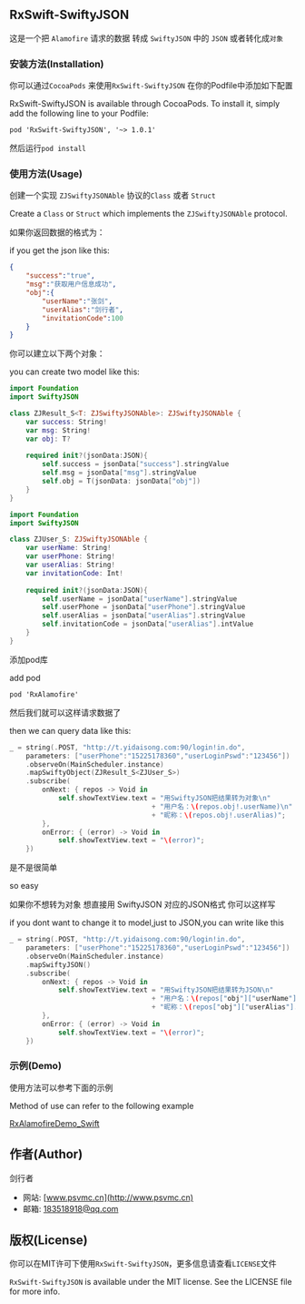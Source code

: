 
## RxSwift-SwiftyJSON

这是一个把 `Alamofire` 请求的数据 转成 `SwiftyJSON` 中的 `JSON` 或者转化成`对象`


### 安装方法(Installation)

你可以通过`CocoaPods` 来使用`RxSwift-SwiftyJSON` 在你的Podfile中添加如下配置

RxSwift-SwiftyJSON is available through CocoaPods. To install it, simply add the following line to your Podfile:

```
pod 'RxSwift-SwiftyJSON', '~> 1.0.1'
```

然后运行`pod install`


### 使用方法(Usage)

创建一个实现 `ZJSwiftyJSONAble` 协议的`Class` 或者 `Struct`

Create a `Class` or `Struct` which implements the `ZJSwiftyJSONAble` protocol.

如果你返回数据的格式为：

if you get the json like this:

```json
{
    "success":"true",
    "msg":"获取用户信息成功",
    "obj":{
        "userName":"张剑",
        "userAlias":"剑行者",
        "invitationCode":100
    }
}
```

你可以建立以下两个对象：

you can create two model like this:

```swift
import Foundation
import SwiftyJSON

class ZJResult_S<T: ZJSwiftyJSONAble>: ZJSwiftyJSONAble {
    var success: String!
    var msg: String!
    var obj: T?
    
    required init?(jsonData:JSON){
        self.success = jsonData["success"].stringValue
        self.msg = jsonData["msg"].stringValue
        self.obj = T(jsonData: jsonData["obj"])
    }
}
```


```swift
import Foundation
import SwiftyJSON

class ZJUser_S: ZJSwiftyJSONAble {
    var userName: String!
    var userPhone: String!
    var userAlias: String!
    var invitationCode: Int!
    
    required init?(jsonData:JSON){
        self.userName = jsonData["userName"].stringValue
        self.userPhone = jsonData["userPhone"].stringValue
        self.userAlias = jsonData["userAlias"].stringValue
        self.invitationCode = jsonData["userAlias"].intValue
    }
}
```

添加pod库

add pod

```
pod 'RxAlamofire'
```

然后我们就可以这样请求数据了

then we can query data like this:

```swift
_ = string(.POST, "http://t.yidaisong.com:90/login!in.do",
    parameters: ["userPhone":"15225178360","userLoginPswd":"123456"])
    .observeOn(MainScheduler.instance)
    .mapSwiftyObject(ZJResult_S<ZJUser_S>)
    .subscribe(
        onNext: { repos -> Void in
            self.showTextView.text = "用SwiftyJSON把结果转为对象\n"
                                   + "用户名：\(repos.obj!.userName)\n"
                                   + "昵称：\(repos.obj!.userAlias)";
        },
        onError: { (error) -> Void in
            self.showTextView.text = "\(error)";
    })
```

是不是很简单

so easy

如果你不想转为对象 想直接用 SwiftyJSON 对应的JSON格式  你可以这样写

if you dont want to change it to model,just to JSON,you can write like this

```swift
_ = string(.POST, "http://t.yidaisong.com:90/login!in.do",
    parameters: ["userPhone":"15225178360","userLoginPswd":"123456"])
    .observeOn(MainScheduler.instance)
    .mapSwiftyJSON()
    .subscribe(
        onNext: { repos -> Void in
            self.showTextView.text = "用SwiftyJSON把结果转为JSON\n"
                                   + "用户名：\(repos["obj"]["userName"].stringValue)\n"
                                   + "昵称：\(repos["obj"]["userAlias"].stringValue)";
        },
        onError: { (error) -> Void in
            self.showTextView.text = "\(error)";
    })
```

### 示例(Demo)

使用方法可以参考下面的示例

Method of use can refer to the following example

[RxAlamofireDemo_Swift](https://github.com/psvmc/RxAlamofireDemo_Swift)


## 作者(Author)

剑行者 

+ 网站: [www.psvmc.cn](http://www.psvmc.cn)
+ 邮箱: [183518918@qq.com](mailto:183518918@qq.com)

## 版权(License)

你可以在MIT许可下使用`RxSwift-SwiftyJSON`，更多信息请查看`LICENSE`文件

`RxSwift-SwiftyJSON` is available under the MIT license. See the LICENSE file for more info.